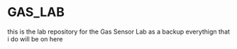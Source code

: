 # GAS_LAB
this is the lab repository for the Gas Sensor Lab 
as a backup everythign that i do will be on here 
